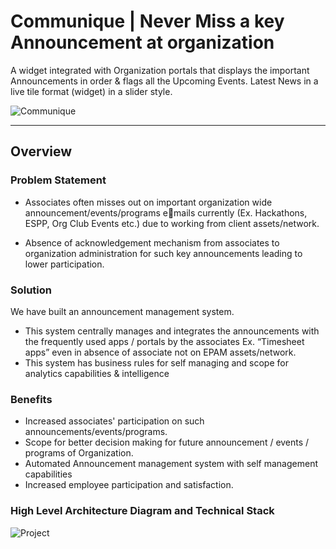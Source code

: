 # Communique | Never Miss a key Announcement at organization
A widget integrated with Organization portals that displays the important Announcements in order &amp; flags all the Upcoming Events. Latest News in a live tile format (widget) in a slider style.

![Communique](https://github.com/Mr-Saikiran/communique/assets/20139599/334743cd-58c1-49b4-a356-bd8991a4c5d1)

***

## Overview

### Problem Statement

* Associates often misses out on 
important organization wide 
announcement/events/programs emails currently (Ex. Hackathons, 
ESPP, Org Club Events etc.) due to 
working from client assets/network.

* Absence of acknowledgement 
mechanism from associates to 
organization administration for such 
key announcements leading to lower 
participation.

### Solution

We have built an announcement 
management system. 
* This system centrally manages and 
integrates the announcements with 
the frequently used apps / portals by 
the associates Ex. “Timesheet apps” 
even in absence of associate not on
EPAM assets/network.
* This system has business rules for self 
managing and scope for analytics 
capabilities & intelligence

### Benefits

* Increased associates' participation on 
such announcements/events/programs.
* Scope for better decision making for 
future announcement / events / 
programs of Organization.
* Automated Announcement 
management system with self 
management capabilities
* Increased employee participation and 
satisfaction.


### High Level Architecture Diagram and Technical Stack

![Project](https://github.com/Mr-Saikiran/communique/assets/20139599/3af3cc23-d7c8-4550-9ef9-ce244c7a8e5a)
